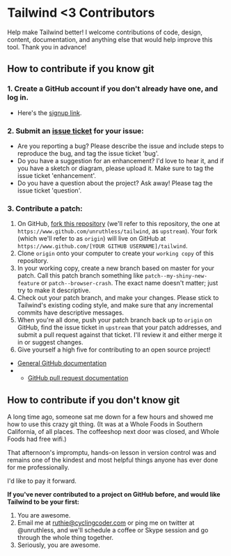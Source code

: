 # Tailwind <3 Contributors

Help make Tailwind better! I welcome contributions of code, design, content, documentation, and anything else that would help improve this tool. Thank you in advance!

## How to contribute if you know git

### 1. Create a GitHub account if you don't already have one, and log in.

* Here's the [signup link](https://github.com/signup/free).

### 2. Submit an [issue ticket](https://github.com/unruthless/tailwind/issues) for your issue:

* Are you reporting a bug? Please describe the issue and include steps to reproduce the bug, and tag the issue ticket 'bug'.
* Do you have a suggestion for an enhancement? I'd love to hear it, and if you have a sketch or diagram, please upload it. Make sure to tag the issue ticket 'enhancement'.
* Do you have a question about the project? Ask away! Please tag the issue ticket 'question'.

### 3. Contribute a patch:

1. On GitHub, [fork this repository](https://www.github.com/unruthless/tailwind) (we'll refer to this repository, the one at `https://www.github.com/unruthless/tailwind`, as `upstream`). Your fork (which we'll refer to as `origin`) will live on GitHub at `https://www.github.com/[YOUR GITHUB USERNAME]/tailwind`.
2. Clone `origin` onto your computer to create your `working copy` of this repository.
3. In your working copy, create a new branch based on master for your patch. Call this patch branch something like `patch--my-shiny-new-feature` or `patch--browser-crash`. The exact name doesn't matter; just try to make it descriptive.
4. Check out your patch branch, and make your changes. Please stick to Tailwind's existing coding style, and make sure that any incremental commits have descriptive messages.
5. When you're all done, push your patch branch back up to `origin` on GitHub, find the issue ticket in `upstream` that your patch addresses, and submit a pull request against that ticket. I'll review it and either merge it in or suggest changes.
6. Give yourself a high five for contributing to an open source project!

* [General GitHub documentation](http://help.github.com/)
* * [GitHub pull request documentation](http://help.github.com/send-pull-requests/)


## How to contribute if you don't know git

A long time ago, someone sat me down for a few hours and showed me how to use this crazy git thing. (It was at a Whole Foods in Southern California, of all places. The coffeeshop next door was closed, and Whole Foods had free wifi.)

That afternoon's impromptu, hands-on lesson in version control was and remains one of the kindest and most helpful things anyone has ever done for me professionally.

I'd like to pay it forward.

<b>If you've never contributed to a project on GitHub before, and would like Tailwind to be your first:</b>

1. You are awesome.
2. Email me at ruthie@cyclingcoder.com or ping me on twitter at @unruthless, and we'll schedule a coffee or Skype session and go through the whole thing together.
3. Seriously, you are awesome.

